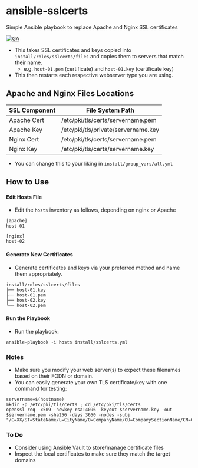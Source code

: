 # ansible-sslcerts
Simple Ansible playbook to replace Apache and Nginx SSL certificates

[![GA](https://github.com/sadsfae/ansible-sslcerts/actions/workflows/ansible-lint.yml/badge.svg)](https://github.com/sadsfae/ansible-sslcerts/actions)

* This takes SSL certificates and keys copied into `install/roles/sslcerts/files` and copies them to servers that match their name.
  - e.g. `host-01.pem` (certificate) and `host-01.key` (certificate key)
* This then restarts each respective webserver type you are using.

## Apache and Nginx Files Locations

| SSL Component | File System Path                    |
| --------------|-------------------------------------|
| Apache Cert   | /etc/pki/tls/certs/servername.pem   |
| Apache Key    | /etc/pki/tls/private/servername.key |
| Nginx Cert    | /etc/pki/tls/certs/servername.pem   |
| Nginx Key     | /etc/pki/tls/certs/servername.key   |

* You can change this to your liking in `install/group_vars/all.yml`

## How to Use
#### Edit Hosts File
* Edit the `hosts` inventory as follows, depending on nginx or Apache

```
[apache]
host-01

[nginx]
host-02
```
#### Generate New Certificates
* Generate certificates and keys via your preferred method and name them appropriately.

```
install/roles/sslcerts/files
├── host-01.key
├── host-01.pem
├── host-02.key
└── host-02.pem
```

#### Run the Playbook

* Run the playbook:
```
ansible-playbook -i hosts install/sslcerts.yml
```

### Notes
* Make sure you modify your web server(s) to expect these filenames based on their FQDN or domain.
* You can easily generate your own TLS certificate/key with one command for testing:

```
servername=$(hostname)
mkdir -p /etc/pki/tls/certs ; cd /etc/pki/tls/certs
openssl req -x509 -newkey rsa:4096 -keyout $servername.key -out $servername.pem -sha256 -days 3650 -nodes -subj "/C=XX/ST=StateName/L=CityName/O=CompanyName/OU=CompanySectionName/CN=CommonNameOrHostname"
```

### To Do
* Consider using Ansible Vault to store/manage certificate files
* Inspect the local certificates to make sure they match the target domains
